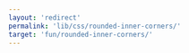 ```yaml
---
layout: 'redirect'
permalink: 'lib/css/rounded-inner-corners/'
target: 'fun/rounded-inner-corners/'
---
```

